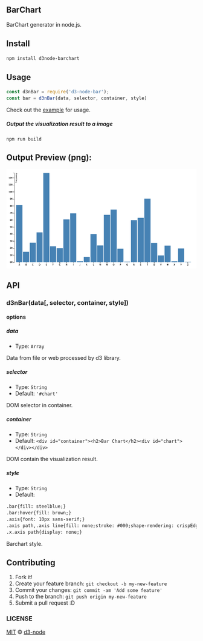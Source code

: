 ## BarChart

BarChart generator in node.js.

## Install

```bash
npm install d3node-barchart
```

## Usage

```js
const d3nBar = require('d3-node-bar');
const bar = d3nBar(data, selector, container, style)
```

Check out the [example](./example) for usage.

##### Output the visualization result to a image

```
npm run build
```

## Output Preview (png):

![chart](https://raw.githubusercontent.com/d3-node/d3node-barchart/master/example/output.png)


## API

### d3nBar(data[, selector, container, style])

#### options

##### data

- Type: `Array`

Data from file or web processed by d3 library.

##### selector

- Type: `String`
- Default: `'#chart'`

DOM selector in container.

##### container

- Type: `String`
- Default: `<div id="container"><h2>Bar Chart</h2><div id="chart"></div></div>`

DOM contain the visualization result.

##### style

- Type: `String`<br>
- Default:
```html
.bar{fill: steelblue;}
.bar:hover{fill: brown;}
.axis{font: 10px sans-serif;}
.axis path,.axis line{fill: none;stroke: #000;shape-rendering: crispEdges;}
.x.axis path{display: none;}
```
Barchart style.

## Contributing

1. Fork it!
2. Create your feature branch: `git checkout -b my-new-feature`
3. Commit your changes: `git commit -am 'Add some feature'`
4. Push to the branch: `git push origin my-new-feature`
5. Submit a pull request :D


### LICENSE

[MIT](LICENSE) &copy; [d3-node](https://github.com/d3-node)
